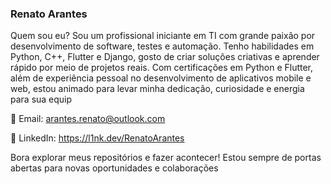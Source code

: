 ### Renato Arantes
Quem sou eu?
Sou um profissional iniciante em TI com grande paixão por desenvolvimento de software, testes e automação. Tenho habilidades em Python, C++, Flutter e Django, gosto de criar soluções criativas e aprender rápido por meio de projetos reais. Com certificações em Python e Flutter, além de experiência pessoal no desenvolvimento de aplicativos mobile e web, estou animado para levar minha dedicação, curiosidade e energia para sua equip

📧 Email: arantes.renato@outlook.com

🔗 LinkedIn: https://l1nk.dev/RenatoArantes

Bora explorar meus repositórios e fazer acontecer! Estou sempre de portas abertas para novas oportunidades e colaborações
